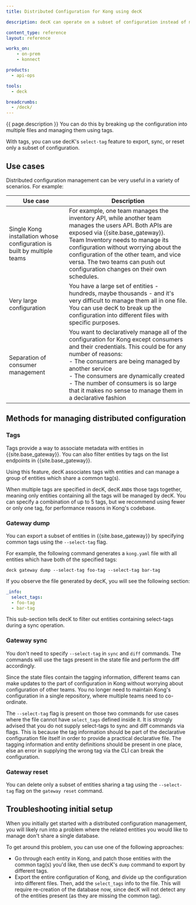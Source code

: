 ```yaml
---
title: Distributed Configuration for Kong using decK

description: decK can operate on a subset of configuration instead of managing the entire configuration of Kong Gateway.

content_type: reference
layout: reference

works_on:
    - on-prem
    - konnect

products:
  - api-ops

tools:
  - deck

breadcrumbs:
  - /deck/
---
```


{{ page.description }}
You can do this by breaking up the configuration into multiple files and managing them using tags.

With tags, you can use decK's `select-tag` feature to export, sync, or reset
only a subset of configuration.

## Use cases

Distributed configuration management can be very useful in a variety of scenarios. 
For example:

| Use case | Description |
|----------|-------------|
| Single Kong installation whose configuration is built by multiple teams | For example, one team manages the inventory API, while another team manages the users API. Both APIs are exposed via {{site.base_gateway}}. <br> Team Inventory needs to manage its configuration without worrying about the configuration of the other team, and vice versa. The two teams can push out configuration changes on their own schedules. |
| Very large configuration | You have a large set of entities - hundreds, maybe thousands - and it's very difficult to manage them all in one file. You can use decK to break up the configuration into different files with specific purposes. |
| Separation of consumer management | You want to declaratively manage all of the configuration for Kong except consumers and their credentials. This could be for any number of reasons: <br> - The consumers are being managed by another service <br> - The consumers are dynamically created <br> - The number of consumers is so large that it makes no sense to manage them in a declarative fashion | 

## Methods for managing distributed configuration

### Tags

Tags provide a way to associate metadata with entities
in {{site.base_gateway}}. You can also filter entities by tags on the list endpoints in {{site.base_gateway}}.

Using this feature, decK associates tags with entities and can manage a group
of entities which share a common tag(s).

When multiple tags are specified in decK, decK `AND`s those tags together,
meaning only entities containing all the tags will be managed by decK.
You can specify a combination of up to 5 tags, but we recommend using
fewer or only one tag, for performance reasons in Kong's codebase.

### Gateway dump 

You can export a subset of entities in {{site.base_gateway}} by specifying common tags
using the `--select-tag` flag.

For example, the following command generates a `kong.yaml` file with all entities 
which have both of the specified tags:

```shell
deck gateway dump --select-tag foo-tag --select-tag bar-tag
```

If you observe the file generated by decK, you will see the following section:

```yaml
_info:
  select_tags:
  - foo-tag
  - bar-tag
```

This sub-section tells decK to filter out entities containing select-tags during
a sync operation.

### Gateway sync

You don't need to specify `--select-tag` in `sync` and `diff` commands.
The commands will use the tags present in the state file and perform the diff
accordingly.

Since the state files contain the tagging information, different teams can
make updates to the part of configuration in Kong without worrying about
configuration of other teams. You no longer need to maintain Kong's
configuration in a single repository, where multiple teams need to
co-ordinate.

The `--select-tag` flag is present on those two commands for use cases where
the file cannot have `select_tags` defined inside it. It is strongly advised
that you do not supply select-tags to sync and diff commands via flags.
This is because the tag information should be part of the declarative
configuration file itself in order to provide a practical declarative file.
The tagging information and entity definitions should be present in one place,
else an error in supplying the wrong tag via the CLI can break the
configuration.

### Gateway reset

You can delete only a subset of entities sharing a tag using the `--select-tag`
flag on the `gateway reset` command.

## Troubleshooting initial setup

When you initially get started with a distributed configuration
management, you will likely run into a problem where the related entities
you would like to manage don't share a single database.

To get around this problem, you can use one of the following approaches:

- Go through each entity in Kong, and patch those entities with the common
  tag(s) you'd like, then use decK's `dump` command to export by different
  tags.
- Export the entire configuration of Kong, and divide up the configuration
  into different files. Then, add the `select_tags` info to the file.
  This will require re-creation of the database now, since decK will not
  detect any of the entities present (as they are missing the common tag).
